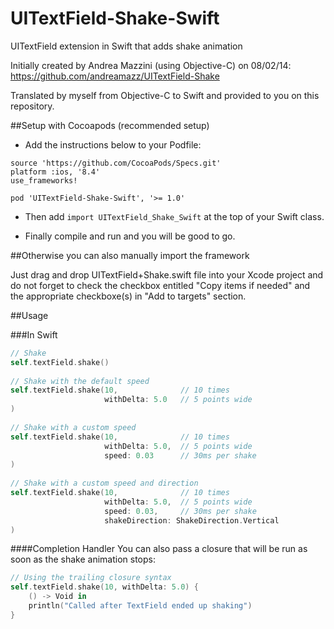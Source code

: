 # UITextField-Shake-Swift
UITextField extension in Swift that adds shake animation

Initially created by Andrea Mazzini (using Objective-C) on 08/02/14: https://github.com/andreamazz/UITextField-Shake

Translated by myself from Objective-C to Swift and provided to you on this repository.

##Setup with Cocoapods (recommended setup)

- Add the instructions below to your Podfile:

```
source 'https://github.com/CocoaPods/Specs.git'
platform :ios, '8.4'
use_frameworks!

pod 'UITextField-Shake-Swift', '>= 1.0'
```

- Then add ```import UITextField_Shake_Swift``` at the top of your Swift class.

- Finally compile and run and you will be good to go.


##Otherwise you can also manually import the framework

Just drag and drop UITextField+Shake.swift file into your Xcode project and do not forget to check the checkbox entitled "Copy items if needed" and the appropriate checkboxe(s) in "Add to targets" section.

##Usage

###In Swift

```swift
// Shake
self.textField.shake()
        
// Shake with the default speed
self.textField.shake(10,              // 10 times
                     withDelta: 5.0   // 5 points wide
)
        
// Shake with a custom speed
self.textField.shake(10,              // 10 times
                     withDelta: 5.0,  // 5 points wide
                     speed: 0.03      // 30ms per shake
)
        
// Shake with a custom speed and direction
self.textField.shake(10,              // 10 times
                     withDelta: 5.0,  // 5 points wide
                     speed: 0.03,     // 30ms per shake
                     shakeDirection: ShakeDirection.Vertical
)
```

####Completion Handler
You can also pass a closure that will be run as soon as the shake animation stops:
```swift
// Using the trailing closure syntax
self.textField.shake(10, withDelta: 5.0) {
    () -> Void in
    println("Called after TextField ended up shaking")
}
```
